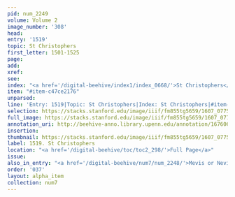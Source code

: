 ```yaml
---
pid: num_2249
volume: Volume 2
image_number: '308'
head:
entry: '1519'
topic: St Christophers
first_letter: 1501-1525
page:
add:
xref:
see:
index: "<a href='/digital-beehive/index1/index_0668/'>St Christophers</a>"
item: "#item-c47ce2176"
unparsed:
line: 'Entry: 1519|Topic: St Christophers|Index: St Christophers|#item-c47ce2176'
selection: https://stacks.stanford.edu/image/iiif/fm855tg5659/1607_0775/976,3045,2683,443/full/0/default.jpg
full_image: https://stacks.stanford.edu/image/iiif/fm855tg5659/1607_0775/full/full/0/default.jpg
annotation_uri: http://beehive-anno.library.upenn.edu/annotation/1676066055205
insertion:
thumbnail: https://stacks.stanford.edu/image/iiif/fm855tg5659/1607_0775/976,3045,600,180/250,/0/default.jpg
label: 1519. St Christophers
location: "<a href='/digital-beehive/toc/toc2_298/'>Full Page</a>"
issue:
also_in_entry: "<a href='/digital-beehive/num7/num_2248/'>Mevis or Nevis</a>|<a href='/digital-beehive/num7/num_2250/'>Jamaica</a>"
order: '037'
layout: alpha_item
collection: num7
---
```

